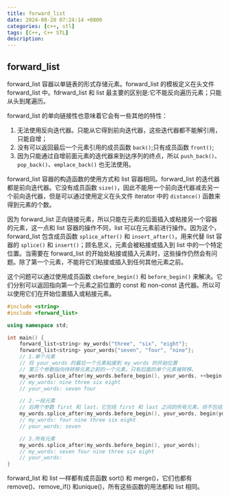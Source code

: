 ```yaml
---
title: forward_list
date: 2024-08-20 07:24:14 +0800
categories: [c++, stl]
tags: [C++, C++ STL]
description: 
---
```

## forward_list

forward_list 容器以单链表的形式存储元素。forward_list 的模板定义在头文件 forward_list 中。fdrward_list 和 list 最主要的区别是:它不能反向遍历元素；只能从头到尾遍历。

forward_list 的单向链接性也意味着它会有一些其他的特性：

1. 无法使用反向迭代器。只能从它得到前向迭代器，这些迭代器都不能解引用，只能自增；
2. 没有可以返回最后一个元素引用的成员函数 `back()`;只有成员函数 `front()`;
3. 因为只能通过自增前面元素的迭代器来到达序列的终点，所以 `push_back()`、`pop_back()`、`emplace_back()` 也无法使用。

forward_list 容器的构造函数的使用方式和 list 容器相同。forward_list 的迭代器都是前向迭代器。它没有成员函数 `size()`，因此不能用一个前向迭代器减去另一个前向迭代器，但是可以通过使用定义在头文件 iterator 中的 `distance()` 函数来得到元素的个数。

因为 forward_list 正向链接元素，所以只能在元素的后面插入或粘接另一个容器的元素，这一点和 list 容器的操作不同，list 可以在元素前进行操作。因为这个，forward_list 包含成员函数 `splice_after()` 和 `insert_after()`，用来代替 list 容器的 `splice()` 和 `insert()`；顾名思义，元素会被粘接或插入到 list 中的一个特定位置。当需要在 forward_list 的开始处粘接或插入元素时，这些操作仍然会有问题。除了第一个元素，不能将它们粘接或插入到任何其他元素之前。

这个问题可以通过使用成员函数 `cbefore_begin()` 和 `before_begin()` 来解决。它们分别可以返回指向第一个元素之前位置的 const 和 non-const 迭代器。所以可以使用它们在开始位置插入或粘接元素。

```c++
#include <string>
#include <forward_list>

using namespace std;

int main() {
    forward_list<string> my_words{"three", "six", "eight"};
    forward_list<string> your_words{"seven", "four", "nine"};
    // 1.单个元素
    // 将 your_words 的最后一个元素粘接到 my_words 的开始位置
    // 第三个参数指向待转移元素之前的一个元素，只有后面的单个元素被转移。
    my_words.splice_after(my_words.before_begin(), your_words, ++begin(your_words));
    // my_words: nine three six eight
    // your_words: seven four

    // 2.一段元素
    // 后两个参数 first 和 last，它包括 first 和 last 之间的所有元素，但不包括 first 和 last 元素本身
    my_words.splice_after(my_words.before_begin(), your_words, begin(your_words), end(your_words));
    // my_words: four nine three six eight
    // your_words: seven

    // 3.所有元素
    my_words.splice_after(my_words.before_begin(), your_words);
    // my_words: seven four nine three six eight
    // your_words: 
}
```

forward_list 和 list —样都有成员函数 sort() 和 merge()，它们也都有 remove()、remove_if() 和unique()，所有这些函数的用法都和 list 相同。
